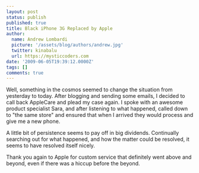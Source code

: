 ```yaml
---
layout: post
status: publish
published: true
title: Black iPhone 3G Replaced by Apple
author:
  name: Andrew Lombardi
  picture: '/assets/blog/authors/andrew.jpg'
  twitter: kinabalu
  url: https://mysticcoders.com
date: '2009-06-05T19:39:12.0000Z'
tags: []
comments: true
---
```

Well, something in the cosmos seemed to change the situation from yesterday to today.  After blogging and sending some emails, I decided to call back AppleCare and plead my case again.  I spoke with an awesome product specialist Sara, and after listening to what happened, called down to "the same store" and ensured that when I arrived they would process and give me a new phone.

A little bit of persistence seems to pay off in big dividends.  Continually searching out for what happened, and how the matter could be resolved, it seems to have resolved itself nicely.

Thank you again to Apple for custom service that definitely went above and beyond, even if there was a hiccup before the beyond. 

